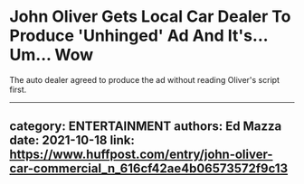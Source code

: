 # John Oliver Gets Local Car Dealer To Produce 'Unhinged' Ad And It's... Um... Wow

The auto dealer agreed to produce the ad without reading Oliver's script first.

---
category: ENTERTAINMENT
authors: Ed Mazza
date: 2021-10-18
link: https://www.huffpost.com/entry/john-oliver-car-commercial_n_616cf42ae4b06573572f9c13
---
